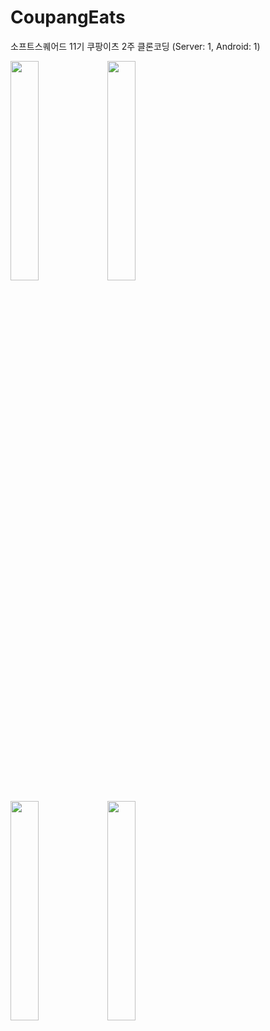 # CoupangEats
소프트스퀘어드 11기 쿠팡이츠 2주 클론코딩 (Server: 1, Android: 1)

<img width="30%" src="https://user-images.githubusercontent.com/66951780/127138553-d2ed4534-d671-4568-8ffe-2095eb51aa5d.gif"/>          <img width="30%" src="https://user-images.githubusercontent.com/66951780/127138559-7046c593-40e6-44da-8ea2-f6904f140c28.gif"/>


<img width="30%" src="https://user-images.githubusercontent.com/66951780/127138566-647713ed-0e2a-4e65-a37f-6d55c50cfb38.gif"/>                                  <img width="30%" src="https://user-images.githubusercontent.com/66951780/127138569-54985f29-580d-41b6-a99c-3f70a4caa5a5.gif"/>
